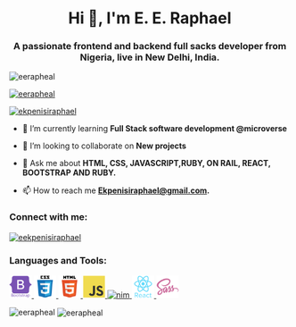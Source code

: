 
<h1 align="center">Hi 👋, I'm E. E. Raphael</h1>
<h3 align="center">A passionate frontend and backend full sacks developer from Nigeria, live in New Delhi, India.</h3>

<p align="left"> <img src="https://komarev.com/ghpvc/?username=eerapheal&label=Profile%20views&color=0e75b6&style=flat" alt="eerapheal" /> </p>

<p align="left"> <a href="https://github.com/ryo-ma/github-profile-trophy"><img src="https://github-profile-trophy.vercel.app/?username=eerapheal" alt="eerapheal" /></a> </p>

<p align="left"> <a href="https://twitter.com/ekpenisiraphael" target="blank"><img src="https://img.shields.io/twitter/follow/eekpenisiraphael?logo=twitter&style=for-the-badge" alt="ekpenisiraphael" /></a> </p>

- 🌱 I’m currently learning **Full Stack software development @microverse**

- 👯 I’m looking to collaborate on **New projects**

- 💬 Ask me about **HTML, CSS, JAVASCRIPT,RUBY, ON RAIL, REACT, BOOTSTRAP AND RUBY.**

- 📫 How to reach me **Ekpenisiraphael@gmail.com.**

<h3 align="left">Connect with me:</h3>
<p align="left">
<a href="https://twitter.com/eekpenisiraphael" target="blank"><img align="center" src="https://raw.githubusercontent.com/rahuldkjain/github-profile-readme-generator/master/src/images/icons/Social/twitter.svg" alt="eekpenisiraphael" height="30" width="40" /></a>
</p>

<h3 align="left">Languages and Tools:</h3>
<p align="left"> <a href="https://getbootstrap.com" target="_blank" rel="noreferrer"> <img src="https://raw.githubusercontent.com/devicons/devicon/master/icons/bootstrap/bootstrap-plain-wordmark.svg" alt="bootstrap" width="40" height="40"/> </a> <a href="https://www.w3schools.com/css/" target="_blank" rel="noreferrer"> <img src="https://raw.githubusercontent.com/devicons/devicon/master/icons/css3/css3-original-wordmark.svg" alt="css3" width="40" height="40"/> </a> <a href="https://www.w3.org/html/" target="_blank" rel="noreferrer"> <img src="https://raw.githubusercontent.com/devicons/devicon/master/icons/html5/html5-original-wordmark.svg" alt="html5" width="40" height="40"/> </a> <a href="https://developer.mozilla.org/en-US/docs/Web/JavaScript" target="_blank" rel="noreferrer"> <img src="https://raw.githubusercontent.com/devicons/devicon/master/icons/javascript/javascript-original.svg" alt="javascript" width="40" height="40"/> </a> <a href="https://nim-lang.org/" target="_blank" rel="noreferrer"> <img src="https://www.vectorlogo.zone/logos/nim-lang/nim-lang-icon.svg" alt="nim" width="40" height="40"/> </a> <a href="https://reactjs.org/" target="_blank" rel="noreferrer"> <img src="https://raw.githubusercontent.com/devicons/devicon/master/icons/react/react-original-wordmark.svg" alt="react" width="40" height="40"/> </a> </a> <a href="https://sass-lang.com" target="_blank" rel="noreferrer"> <img src="https://raw.githubusercontent.com/devicons/devicon/master/icons/sass/sass-original.svg" alt="sass" width="40" height="40"/> </a> </p>

<p><img align="left" src="https://github-readme-stats.vercel.app/api/top-langs?username=eerapheal&show_icons=true&locale=en&layout=compact" alt="eerapheal" /></p>

<p>&nbsp;<img align="center" src="https://github-readme-stats.vercel.app/api?username=eerapheal&show_icons=true&locale=en" alt="eerapheal" /></p>

<p><img align="center" src="https://github-readme-streak-stats.herokuapp.com/?user=e
